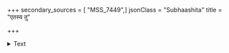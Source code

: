 +++
secondary_sources = [ "MSS_7449",]
jsonClass = "Subhaashita"
title = "एतस्य तु"

+++

<details><summary>Text</summary>

एतस्य तु महाप्राज्ञ दोषस्य सुमहान् गुणः।  
क्षमायां विपुला लोकाः सुलभा हि सहिष्णुना॥
</details>
